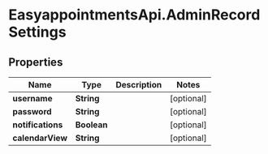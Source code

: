 # EasyappointmentsApi.AdminRecordSettings

## Properties
Name | Type | Description | Notes
------------ | ------------- | ------------- | -------------
**username** | **String** |  | [optional] 
**password** | **String** |  | [optional] 
**notifications** | **Boolean** |  | [optional] 
**calendarView** | **String** |  | [optional] 
